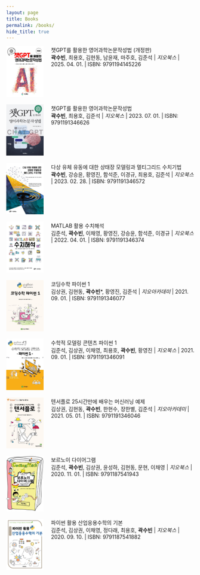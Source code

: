 ```yaml
---
layout: page
title: Books
permalink: /books/
hide_title: true
---
```


<style>
  .book-list {
    list-style-position: inside; /* 번호를 왼쪽에 붙임 */
    counter-reset: book-counter;
    padding-left: 0;
  }

  .book-list li {
    display: flex;
    align-items: flex-start;
    margin-bottom: 20px;
  }

  .book-list li::marker {
    font-weight: bold;
    font-size: 18px;
  }

  .book-cover {
    width: 100px;
    height: auto;
    margin-right: 20px;
  }

  .book-info {
    flex: 1;
  }
</style>

<ol class="book-list">
  <li>
    <img src="../images/ISBN_9791194145226.jpg" alt="Image" class="book-cover">
    <div class="book-info">
      챗GPT를 활용한 영어과학논문작성법 (개정판)<br>
      <b>곽수빈</b>, 최용호, 김현동, 남윤재, 마주호, 김준석 | <em>지오북스</em> | 2025. 04. 01. | ISBN: 9791194145226
    </div>
  </li>

  <li>
    <img src="../images/ISBN_9791191346626.jpg" alt="Image" class="book-cover">
    <div class="book-info">
      챗GPT를 활용한 영어과학논문작성법<br>
      <b>곽수빈</b>, 최용호, 김준석 | <em>지오북스</em> | 2023. 07. 01. | ISBN: 9791191346626
    </div>
  </li>

  <li>
    <img src="../images/9791191346572.jpg" alt="Image" class="book-cover">
    <div class="book-info">
      다상 유체 유동에 대한 상태장 모델링과 멀티그리드 수치기법<br>
      <b>곽수빈</b>, 강승윤, 황영진, 함석준, 이경규, 최용호, 김준석 | <em>지오북스</em> |  2023. 02. 28. | ISBN: 9791191346572
    </div>
  </li>

  <li>
    <img src="../images/9791191346374.jpg" alt="Image" class="book-cover">
    <div class="book-info">
      MATLAB 활용 수치해석<br>
      김준석, <b>곽수빈</b>, 이채영, 황영진, 강승윤, 함석준, 이경규 | <em>지오북스</em> | 2022. 04. 01. | ISBN:  9791191346374
    </div>
  </li>

  <li>
    <img src="../images/9791191346077.jpg" alt="Image" class="book-cover">
    <div class="book-info">
      코딩수학 파이썬 1<br>
      김상권, 김현동, <b>곽수빈</b>*, 황영진, 김준석 | <em>지오아카데미</em> | 2021. 09. 01. | ISBN: 9791191346077
    </div>
  </li>

  <li>
    <img src="../images/9791191346091.jpg" alt="Image" class="book-cover">
    <div class="book-info">
      수학적 모델링 콘텐츠 파이썬 1<br>
      김준석, 김상권, 이채영, 최용호, <b>곽수빈</b>, 황영진 | <em>지오북스</em> | 2021. 09. 01. | ISBN: 9791191346091
    </div>
  </li>

  <li>
    <img src="../images/9791191346046.jpg" alt="Image" class="book-cover">
    <div class="book-info">
      텐서플로 25시간만에 배우는 머신러닝 예제<br>
      김상권, 김현동, <b>곽수빈</b>, 한현수, 장한별, 김준석 | <em>지오아카데미</em> | 2021. 05. 01. | ISBN: 9791191346046
    </div>
  </li>

  <li>
    <img src="../images/9791187541943.jpg" alt="Image" class="book-cover">
    <div class="book-info">
      보르노이 다이어그램<br>
      김준석, <b>곽수빈</b>, 김상권, 윤성하, 김현동, 문현, 이채영 | <em>지오북스</em> | 2020. 11. 01. | ISBN: 9791187541943
    </div>
  </li>

  <li>
    <img src="../images/9791187541882.jpg" alt="Image" class="book-cover">
    <div class="book-info">
      파이썬 활용 산업응용수학의 기본<br>
      김준석, 김상권, 이채영, 정다래, 최용호, <b>곽수빈</b> | <em>지오북스</em> | 2020. 09. 10. | ISBN: 9791187541882
    </div>
  </li>

</ol>

